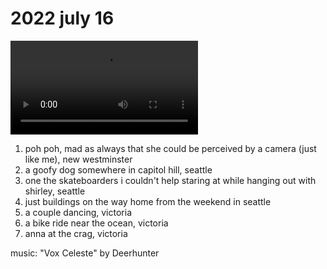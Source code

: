 # 2022 july 16

<video controls>
    <source src="../vid/22-07-16_144.mp4" type="video/mp4">
</video>

1. poh poh, mad as always that she could be perceived by a camera (just like me), new westminster
2. a goofy dog somewhere in capitol hill, seattle
3. one the skateboarders i couldn't help staring at while hanging out with shirley, seattle
4. just buildings on the way home from the weekend in seattle
5. a couple dancing, victoria
6. a bike ride near the ocean, victoria
7. anna at the crag, victoria

music: "Vox Celeste" by Deerhunter
